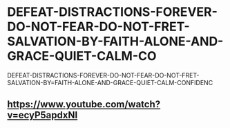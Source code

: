 # DEFEAT-DISTRACTIONS-FOREVER-DO-NOT-FEAR-DO-NOT-FRET-SALVATION-BY-FAITH-ALONE-AND-GRACE-QUIET-CALM-CO
DEFEAT-DISTRACTIONS-FOREVER-DO-NOT-FEAR-DO-NOT-FRET-SALVATION-BY=FAITH-ALONE-AND-GRACE-QUIET-CALM-CONFIDENC


## https://www.youtube.com/watch?v=ecyP5apdxNI
